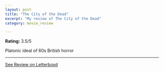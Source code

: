 ```yaml
---
layout: post
title: "The City of the Dead"
excerpt: "My review of The City of the Dead"
category: movie_review

---
```


**Rating:** 3.5/5

Platonic ideal of 60s British horror

<hr>

[See Review on Letterboxd](https://boxd.it/2YEDHJ)
